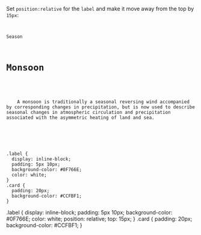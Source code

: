 Set `position:relative` for the `label`
and
make it move away from the top by `15px`:

<Editor lang="css" type="exercise">
<code>
<panel lang="html">
<span class="label">Season</span>
<div class="card">
  <h1>Monsoon</h1>
  <p>
    A monsoon is traditionally a seasonal reversing wind accompanied by corresponding changes in precipitation, but is now used to describe seasonal changes in atmospheric circulation and precipitation associated with the asymmetric heating of land and sea.
  </p>
</div>
</panel>
<panel lang="css">
.label {
  display: inline-block;
  padding: 5px 10px;
  background-color: #0F766E;
  color: white;
}
.card {
  padding: 20px;
  background-color: #CCFBF1;
}
</panel>
</code>

<solution>
.label {
  display: inline-block;
  padding: 5px 10px;
  background-color: #0F766E;
  color: white;
  position: relative;
  top: 15px;
}
.card {
  padding: 20px;
  background-color: #CCFBF1;
}
</solution>
</Editor>
